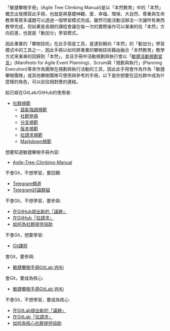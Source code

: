 「敏捷攀樹手冊」(Agile Tree Climbing Manual)是以「本然教育」中的「本然」概念出發撰寫此手冊，也就是將基礎神觀、愛、幸福、環保、大自然、尊重與生命教育等眾多議題可以透過一個學習模式完成，雖然可能活動沒辦法一次讓所有東西教學完成，但如果是長期的課程會讓在每一次的實際操作可以漸漸的往「本然」方向前進，也就是「動加分」學習模式。  

因此專業的「攀樹技術」在此手冊是工具，是達到朝向「本然」的「動加分」學習模式中的工具之一，因此手冊以如何將專業的攀樹技術藉由融合「本然教育」教學方式來漸漸的回歸到「本然」，並且手冊中活動規劃與執行會以「[敏捷活動規劃宣言](https://github.com)」(Manifesto for Agile Event Planning)、Scrum與「規劃與執行」(Planning Execution)等來作為團隊在規劃與執行活動的工具，因此此手冊會作為作為「敏捷攀樹團隊」或其他攀樹團隊可使用與參考的手冊，以下是你想要在這社群中成為什麼樣的角色，可以前往相對應的連結。  

給已經在GitLab/GitHub的使用者:
- [社群規範](./社群規範/社群規範.md)
  - [語氣強調規範](./社群規範/語氣強調規範.md)
  - [社群參與](./社群規範/社群參與.md)
  - [分支規範](./社群規範/分支規範.md)
  - [版本規範](./社群規範/版本規範.md)
  - [拉請求規範](./社群規範/拉請求規範.md)
  - [Markdown規範](./社群規範/Markdown規範.md)

想要知道敏捷攀樹手冊內容:
- [Agile-Tree-Climbing-Manual](https://github.com/Agile-Tree-Climbing-Team/Agile-Tree-Climbing-Manual)

不會Git，不想學習，要回饋:  
- [Telegram頻道](https://t.me/AgileTreeClimbingTeam)
- [Telegram討論群組](https://t.me/joinchat/HX01ZkYrYzxfuXRNrVsOVg)

不會Git，不想學習，要參與:  
- [在GitHub提出新的「議題」]()  
- [在GitHub「拉請求」]()  
- [如何為社群提供協助]()  

不會Git，想要學習:  
- [Git課程](https://github.com/timmy61109/Git-Tutorial)  

會Git，要參與:  
- [敏捷攀樹手冊GitLab WiKi](https://gitlab.com/Uesugi-Summer-Sea/Agile-Tree-Climbing-Team/Agile-Tree-Climbing-Manual/wikis/home)

會Git，要成為核心:  
- [敏捷攀樹手冊GitLab WiKi](https://gitlab.com/Uesugi-Summer-Sea/Agile-Tree-Climbing-Team/Agile-Tree-Climbing-Manual/wikis/home)

不會Git，不想學習，要成為核心:  
- [在GitLab提出新的「議題」]()  
- [在GitLab「拉請求」]()  
- [如何為核心社群提供協助]()  
